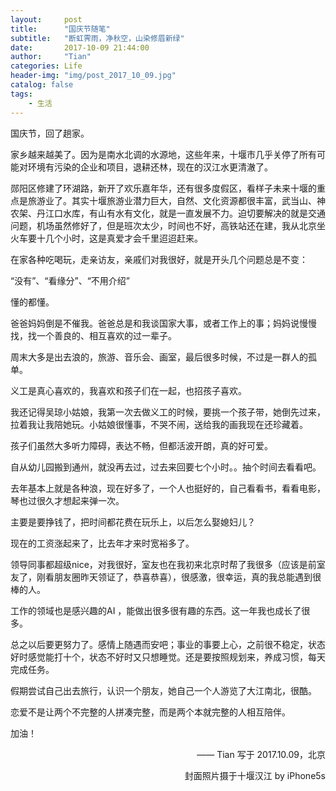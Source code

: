 ```yaml
---
layout:     post
title:      "国庆节随笔"
subtitle:   "断虹霁雨，净秋空，山染修眉新绿"
date:       2017-10-09 21:44:00
author:     "Tian"
categories: Life
header-img: "img/post_2017_10_09.jpg"
catalog: false
tags:
    - 生活
---
```


国庆节，回了趟家。

家乡越来越美了。因为是南水北调的水源地，这些年来，十堰市几乎关停了所有可能对环境有污染的企业和项目，退耕还林，现在的汉江水更清澈了。

郧阳区修建了环湖路，新开了欢乐嘉年华，还有很多度假区，看样子未来十堰的重点是旅游业了。其实十堰旅游业潜力巨大，自然、文化资源都很丰富，武当山、神农架、丹江口水库，有山有水有文化，就是一直发展不力。迫切要解决的就是交通问题，机场虽然修好了，但是班次太少，时间也不好，高铁站还在建，我从北京坐火车要十几个小时，这是真爱才会千里迢迢赶来。

在家各种吃喝玩，走亲访友，亲戚们对我很好，就是开头几个问题总是不变：

“没有”、“看缘分”、“不用介绍”

懂的都懂。

爸爸妈妈倒是不催我。爸爸总是和我谈国家大事，或者工作上的事；妈妈说慢慢找，找一个善良的、相互喜欢的过一辈子。

周末大多是出去浪的，旅游、音乐会、画室，最后很多时候，不过是一群人的孤单。

义工是真心喜欢的，我喜欢和孩子们在一起，也招孩子喜欢。

我还记得吴琼小姑娘，我第一次去做义工的时候，要挑一个孩子带，她倒先过来，拉着我让我陪她玩。小姑娘很懂事，不哭不闹，送给我的画我现在还珍藏着。

孩子们虽然大多听力障碍，表达不畅，但都活波开朗，真的好可爱。

自从幼儿园搬到通州，就没再去过，过去来回要七个小时。。抽个时间去看看吧。

去年基本上就是各种浪，现在好多了，一个人也挺好的，自己看看书，看看电影，琴也过很久才想起来弹一次。

主要是要挣钱了，把时间都花费在玩乐上，以后怎么娶媳妇儿？

现在的工资涨起来了，比去年才来时宽裕多了。

领导同事都超级nice，对我很好，室友也在我初来北京时帮了我很多（应该是前室友了，刚看朋友圈昨天领证了，恭喜恭喜），很感激，很幸运，真的我总能遇到很棒的人。

工作的领域也是感兴趣的AI ，能做出很多很有趣的东西。这一年我也成长了很多。

总之以后要更努力了。感情上随遇而安吧；事业的事要上心，之前很不稳定，状态好时感觉能打十个，状态不好时又只想睡觉。还是要按照规划来，养成习惯，每天完成任务。

假期尝试自己出去旅行，认识一个朋友，她自己一个人游览了大江南北，很酷。

恋爱不是让两个不完整的人拼凑完整，而是两个本就完整的人相互陪伴。

加油！


<p align="right">—— Tian 写于 2017.10.09，北京</p>
<p align="right">封面照片摄于十堰汉江 by iPhone5s</p>
